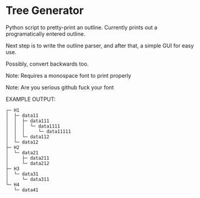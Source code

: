 # Tree Generator
Python script to pretty-print an outline. Currently prints out a programatically entered outline.

Next step is to write the outline parser, and after that, a simple GUI for easy use.

Possibly, convert backwards too.

Note: Requires a monospace font to print properly

Note: Are you serious github fuck your font

EXAMPLE OUTPUT: 
```
┌─ H1
│  ├─ data11
│  │  ├─ data111
│  │  │  └─ data1111
│  │  │     └─ data11111
│  │  └─ data112
│  └─ data12
├─ H2
│  └─ data21
│     ├─ data211
│     └─ data212
├─ H3
│  └─ data31
│     └─ data311
└─ H4
   └─ data41
```
